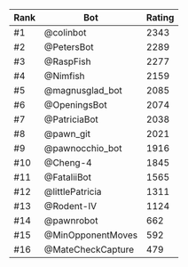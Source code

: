 Rank|Bot|Rating
---|---|---
#1|@colinbot|2343
#2|@PetersBot|2289
#3|@RaspFish|2277
#4|@Nimfish|2159
#5|@magnusglad_bot|2085
#6|@OpeningsBot|2074
#7|@PatriciaBot|2038
#8|@pawn_git|2021
#9|@pawnocchio_bot|1916
#10|@Cheng-4|1845
#11|@FataliiBot|1565
#12|@littlePatricia|1311
#13|@Rodent-IV|1124
#14|@pawnrobot|662
#15|@MinOpponentMoves|592
#16|@MateCheckCapture|479
